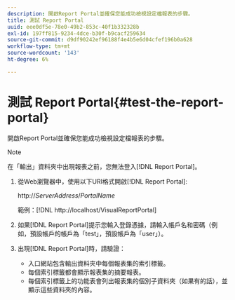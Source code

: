 ```yaml
---
description: 開啟Report Portal並確保您能成功檢視設定檔報表的步驟。
title: 測試 Report Portal
uuid: eee0df5e-78e0-49b2-853c-40f1b332328b
exl-id: 197ff815-9234-4dce-b30f-b9cacf259634
source-git-commit: d9df90242ef96188f4e4b5e6d04cfef196b0a628
workflow-type: tm+mt
source-wordcount: '143'
ht-degree: 6%

---
```


# 測試 Report Portal{#test-the-report-portal}

開啟Report Portal並確保您能成功檢視設定檔報表的步驟。

>[!NOTE]
>
>在「輸出」資料夾中出現報表之前，您無法登入[!DNL Report Portal]。

1. 從Web瀏覽器中，使用以下URI格式開啟[!DNL Report Portal]:

   http://*ServerAddress*/*PortalName*

   範例：[!DNL http://localhost/VisualReportPortal]

1. 如果[!DNL Report Portal]提示您輸入登錄憑據，請輸入帳戶名和密碼（例如，預設帳戶的帳戶為「test」，預設帳戶為「user」）。
1. 出現[!DNL Report Portal]時，請驗證：

   * 入口網站包含輸出資料夾中每個報表集的索引標籤。
   * 每個索引標籤都會顯示報表集的摘要報表。
   * 每個索引標籤上的功能表會列出報表集的個別子資料夾（如果有的話），並顯示這些資料夾的內容。
